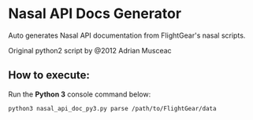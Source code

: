 # Nasal API Docs Generator

Auto generates Nasal API documentation from FlightGear's nasal scripts.

Original python2 script by @2012 Adrian Musceac

## How to execute:

Run the **Python 3** console command below:

```bash
python3 nasal_api_doc_py3.py parse /path/to/FlightGear/data
```
